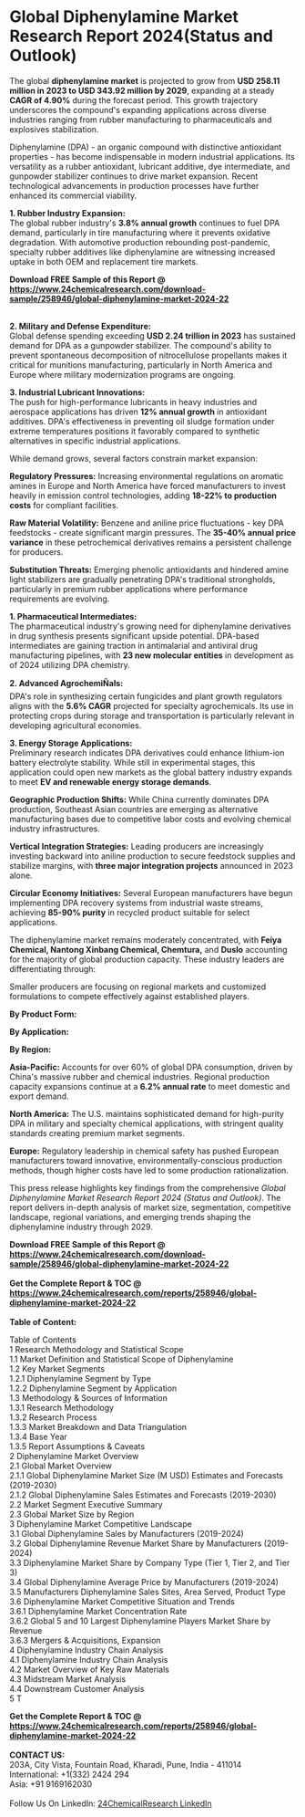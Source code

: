 <h1>Global Diphenylamine Market Research Report 2024(Status and Outlook)</h1><p>The global <strong>diphenylamine market</strong> is projected to grow from <strong>USD 258.11 million in 2023 to USD 343.92 million by 2029</strong>, expanding at a steady <strong>CAGR of 4.90%</strong> during the forecast period. This growth trajectory underscores the compound's expanding applications across diverse industries ranging from rubber manufacturing to pharmaceuticals and explosives stabilization.</p><p>Diphenylamine (DPA) - an organic compound with distinctive antioxidant properties - has become indispensable in modern industrial applications. Its versatility as a rubber antioxidant, lubricant additive, dye intermediate, and gunpowder stabilizer continues to drive market expansion. Recent technological advancements in production processes have further enhanced its commercial viability.</p><p><strong>1. Rubber Industry Expansion:</strong><br>
The global rubber industry's <strong>3.8% annual growth</strong> continues to fuel DPA demand, particularly in tire manufacturing where it prevents oxidative degradation. With automotive production rebounding post-pandemic, specialty rubber additives like diphenylamine are witnessing increased uptake in both OEM and replacement tire markets.</p><div><b>Download FREE Sample of this Report @ 
            <a href="https://www.24chemicalresearch.com/download-sample/258946/global-diphenylamine-market-2024-22">
            https://www.24chemicalresearch.com/download-sample/258946/global-diphenylamine-market-2024-22</a></b></div><br><p><strong>2. Military and Defense Expenditure:</strong><br>
Global defense spending exceeding <strong>USD 2.24 trillion in 2023</strong> has sustained demand for DPA as a gunpowder stabilizer. The compound's ability to prevent spontaneous decomposition of nitrocellulose propellants makes it critical for munitions manufacturing, particularly in North America and Europe where military modernization programs are ongoing.</p><p><strong>3. Industrial Lubricant Innovations:</strong><br>
The push for high-performance lubricants in heavy industries and aerospace applications has driven <strong>12% annual growth</strong> in antioxidant additives. DPA's effectiveness in preventing oil sludge formation under extreme temperatures positions it favorably compared to synthetic alternatives in specific industrial applications.</p><p>While demand grows, several factors constrain market expansion:</p><p><strong>Regulatory Pressures:</strong> Increasing environmental regulations on aromatic amines in Europe and North America have forced manufacturers to invest heavily in emission control technologies, adding <strong>18-22% to production costs</strong> for compliant facilities.</p><p><strong>Raw Material Volatility:</strong> Benzene and aniline price fluctuations - key DPA feedstocks - create significant margin pressures. The <strong>35-40% annual price variance</strong> in these petrochemical derivatives remains a persistent challenge for producers.</p><p><strong>Substitution Threats:</strong> Emerging phenolic antioxidants and hindered amine light stabilizers are gradually penetrating DPA's traditional strongholds, particularly in premium rubber applications where performance requirements are evolving.</p><p><strong>1. Pharmaceutical Intermediates:</strong><br>
The pharmaceutical industry's growing need for diphenylamine derivatives in drug synthesis presents significant upside potential. DPA-based intermediates are gaining traction in antimalarial and antiviral drug manufacturing pipelines, with <strong>23 new molecular entities</strong> in development as of 2024 utilizing DPA chemistry.</p><p><strong>2. Advanced AgrochemiÑals:</strong><br>
DPA's role in synthesizing certain fungicides and plant growth regulators aligns with the <strong>5.6% CAGR</strong> projected for specialty agrochemicals. Its use in protecting crops during storage and transportation is particularly relevant in developing agricultural economies.</p><p><strong>3. Energy Storage Applications:</strong><br>
Preliminary research indicates DPA derivatives could enhance lithium-ion battery electrolyte stability. While still in experimental stages, this application could open new markets as the global battery industry expands to meet <strong>EV and renewable energy storage demands</strong>.</p><p><strong>Geographic Production Shifts:</strong> While China currently dominates DPA production, Southeast Asian countries are emerging as alternative manufacturing bases due to competitive labor costs and evolving chemical industry infrastructures.</p><p><strong>Vertical Integration Strategies:</strong> Leading producers are increasingly investing backward into aniline production to secure feedstock supplies and stabilize margins, with <strong>three major integration projects</strong> announced in 2023 alone.</p><p><strong>Circular Economy Initiatives:</strong> Several European manufacturers have begun implementing DPA recovery systems from industrial waste streams, achieving <strong>85-90% purity</strong> in recycled product suitable for select applications.</p><p>The diphenylamine market remains moderately concentrated, with <strong>Feiya Chemical, Nantong Xinbang Chemical, Chemtura,</strong> and <strong>Duslo</strong> accounting for the majority of global production capacity. These industry leaders are differentiating through:</p><p>Smaller producers are focusing on regional markets and customized formulations to compete effectively against established players.</p><p><strong>By Product Form:</strong></p><p><strong>By Application:</strong></p><p><strong>By Region:</strong></p><p><strong>Asia-Pacific:</strong> Accounts for over 60% of global DPA consumption, driven by China's massive rubber and chemical industries. Regional production capacity expansions continue at a <strong>6.2% annual rate</strong> to meet domestic and export demand.</p><p><strong>North America:</strong> The U.S. maintains sophisticated demand for high-purity DPA in military and specialty chemical applications, with stringent quality standards creating premium market segments.</p><p><strong>Europe:</strong> Regulatory leadership in chemical safety has pushed European manufacturers toward innovative, environmentally-conscious production methods, though higher costs have led to some production rationalization.</p><p>This press release highlights key findings from the comprehensive <em>Global Diphenylamine Market Research Report 2024 (Status and Outlook)</em>. The report delivers in-depth analysis of market size, segmentation, competitive landscape, regional variations, and emerging trends shaping the diphenylamine industry through 2029.</p><div><b>Download FREE Sample of this Report @ 
            <a href="https://www.24chemicalresearch.com/download-sample/258946/global-diphenylamine-market-2024-22">
            https://www.24chemicalresearch.com/download-sample/258946/global-diphenylamine-market-2024-22</a></b></div><br><div><b>Get the Complete Report & TOC @ 
            <a href="https://www.24chemicalresearch.com/reports/258946/global-diphenylamine-market-2024-22">
            https://www.24chemicalresearch.com/reports/258946/global-diphenylamine-market-2024-22</a></b></div><br>
            <b>Table of Content:</b><p>Table of Contents<br />
1 Research Methodology and Statistical Scope<br />
1.1 Market Definition and Statistical Scope of Diphenylamine<br />
1.2 Key Market Segments<br />
1.2.1 Diphenylamine Segment by Type<br />
1.2.2 Diphenylamine Segment by Application<br />
1.3 Methodology & Sources of Information<br />
1.3.1 Research Methodology<br />
1.3.2 Research Process<br />
1.3.3 Market Breakdown and Data Triangulation<br />
1.3.4 Base Year<br />
1.3.5 Report Assumptions & Caveats<br />
2 Diphenylamine Market Overview<br />
2.1 Global Market Overview<br />
2.1.1 Global Diphenylamine Market Size (M USD) Estimates and Forecasts (2019-2030)<br />
2.1.2 Global Diphenylamine Sales Estimates and Forecasts (2019-2030)<br />
2.2 Market Segment Executive Summary<br />
2.3 Global Market Size by Region<br />
3 Diphenylamine Market Competitive Landscape<br />
3.1 Global Diphenylamine Sales by Manufacturers (2019-2024)<br />
3.2 Global Diphenylamine Revenue Market Share by Manufacturers (2019-2024)<br />
3.3 Diphenylamine Market Share by Company Type (Tier 1, Tier 2, and Tier 3)<br />
3.4 Global Diphenylamine Average Price by Manufacturers (2019-2024)<br />
3.5 Manufacturers Diphenylamine Sales Sites, Area Served, Product Type<br />
3.6 Diphenylamine Market Competitive Situation and Trends<br />
3.6.1 Diphenylamine Market Concentration Rate<br />
3.6.2 Global 5 and 10 Largest Diphenylamine Players Market Share by Revenue<br />
3.6.3 Mergers & Acquisitions, Expansion<br />
4 Diphenylamine Industry Chain Analysis<br />
4.1 Diphenylamine Industry Chain Analysis<br />
4.2 Market Overview of Key Raw Materials<br />
4.3 Midstream Market Analysis<br />
4.4 Downstream Customer Analysis<br />
5 T</p><div><b>Get the Complete Report & TOC @ 
            <a href="https://www.24chemicalresearch.com/reports/258946/global-diphenylamine-market-2024-22">
            https://www.24chemicalresearch.com/reports/258946/global-diphenylamine-market-2024-22</a></b></div><br><b>CONTACT US:</b><br>
            203A, City Vista, Fountain Road, Kharadi, Pune, India - 411014<br>
            International: +1(332) 2424 294<br>
            Asia: +91 9169162030 <br><br>
            Follow Us On LinkedIn: <a href="https://www.linkedin.com/company/24chemicalresearch/">24ChemicalResearch LinkedIn</a>